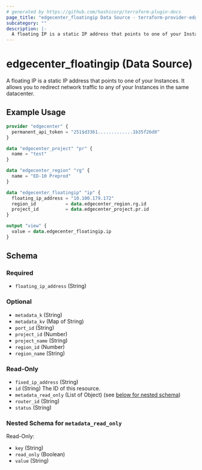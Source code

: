 ```yaml
---
# generated by https://github.com/hashicorp/terraform-plugin-docs
page_title: "edgecenter_floatingip Data Source - terraform-provider-edgecenter"
subcategory: ""
description: |-
  A floating IP is a static IP address that points to one of your Instances. It allows you to redirect network traffic to any of your Instances in the same datacenter.
---
```


# edgecenter_floatingip (Data Source)

A floating IP is a static IP address that points to one of your Instances. It allows you to redirect network traffic to any of your Instances in the same datacenter.

## Example Usage

```terraform
provider "edgecenter" {
  permanent_api_token = "251$d3361.............1b35f26d8"
}

data "edgecenter_project" "pr" {
  name = "test"
}

data "edgecenter_region" "rg" {
  name = "ED-10 Preprod"
}

data "edgecenter_floatingip" "ip" {
  floating_ip_address = "10.100.179.172"
  region_id           = data.edgecenter_region.rg.id
  project_id          = data.edgecenter_project.pr.id
}

output "view" {
  value = data.edgecenter_floatingip.ip
}
```

<!-- schema generated by tfplugindocs -->
## Schema

### Required

- `floating_ip_address` (String)

### Optional

- `metadata_k` (String)
- `metadata_kv` (Map of String)
- `port_id` (String)
- `project_id` (Number)
- `project_name` (String)
- `region_id` (Number)
- `region_name` (String)

### Read-Only

- `fixed_ip_address` (String)
- `id` (String) The ID of this resource.
- `metadata_read_only` (List of Object) (see [below for nested schema](#nestedatt--metadata_read_only))
- `router_id` (String)
- `status` (String)

<a id="nestedatt--metadata_read_only"></a>
### Nested Schema for `metadata_read_only`

Read-Only:

- `key` (String)
- `read_only` (Boolean)
- `value` (String)


